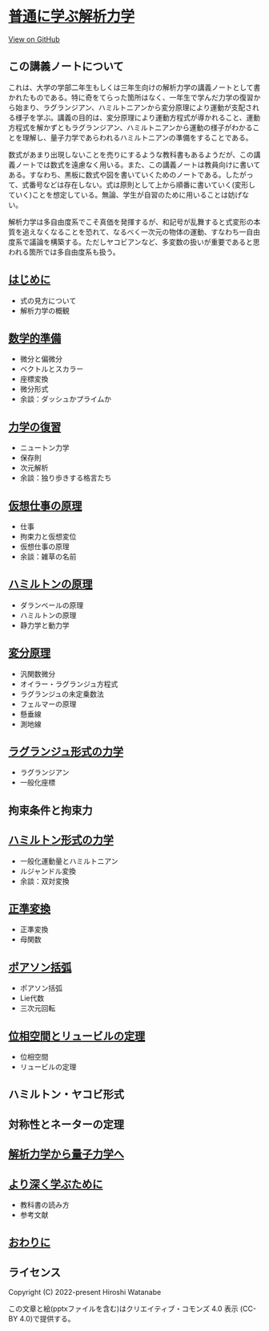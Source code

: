 # [普通に学ぶ解析力学](https://kaityo256.github.io/classical_mechanics/)

<a href="https://github.com/kaityo256/classical_mechanics"> <div class="btn-square"><i class="fab fa-github"></i> View on GitHub</div></a>

## この講義ノートについて

これは、大学の学部二年生もしくは三年生向けの解析力学の講義ノートとして書かれたものである。特に奇をてらった箇所はなく、一年生で学んだ力学の復習から始まり、ラグランジアン、ハミルトニアンから変分原理により運動が支配される様子を学ぶ。講義の目的は、変分原理により運動方程式が導かれること、運動方程式を解かずともラグランジアン、ハミルトニアンから運動の様子がわかることを理解し、量子力学であらわれるハミルトニアンの準備をすることである。

数式があまり出現しないことを売りにするような教科書もあるようだが、この講義ノートでは数式を遠慮なく用いる。また、この講義ノートは教員向けに書いてある。すなわち、黒板に数式や図を書いていくためのノートである。したがって、式番号などは存在しない。式は原則として上から順番に書いていく(変形していく)ことを想定している。無論、学生が自習のために用いることは妨げない。

解析力学は多自由度系でこそ真価を発揮するが、和記号が乱舞すると式変形の本質を追えなくなることを恐れて、なるべく一次元の物体の運動、すなわち一自由度系で議論を構築する。ただしヤコビアンなど、多変数の扱いが重要であると思われる箇所では多自由度系も扱う。

## [はじめに](preface/README.md)

* 式の見方について
* 解析力学の概観

## [数学的準備](preparation/README.md)

* 微分と偏微分
* ベクトルとスカラー
* 座標変換
* 微分形式
* 余談：ダッシュかプライムか

## [力学の復習](review/README.md)

* ニュートン力学
* 保存則
* 次元解析
* 余談：独り歩きする格言たち

## [仮想仕事の原理](virtual_work/README.mdmd)

* 仕事
* 拘束力と仮想変位
* 仮想仕事の原理
* 余談：雑草の名前

## [ハミルトンの原理](hamilton_principle/README.md)

* ダランベールの原理
* ハミルトンの原理
* 静力学と動力学

## [変分原理](variational_principle/README.md)

* 汎関数微分
* オイラー・ラグランジュ方程式
* ラグランジュの未定乗数法
* フェルマーの原理
* 懸垂線
* 測地線

## [ラグランジュ形式の力学](lagrangian/README.md)

* ラグランジアン
* 一般化座標

## 拘束条件と拘束力

## [ハミルトン形式の力学](hamiltonian/README.md)

* 一般化運動量とハミルトニアン
* ルジャンドル変換
* 余談：双対変換

## [正準変換](canonical_transformation/README.md)

* 正準変換
* 母関数

## [ポアソン括弧](poisson/README.md)

* ポアソン括弧
* Lie代数
* 三次元回転

## [位相空間とリュービルの定理](phasespace/README.md)

* 位相空間
* リュービルの定理

## ハミルトン・ヤコビ形式

## 対称性とネーターの定理

## [解析力学から量子力学へ](quantum_mechanics/README.md)

## [より深く学ぶために](references/README.md)

* 教科書の読み方
* 参考文献

## [おわりに](postface/README.md)

## ライセンス

Copyright (C) 2022-present Hiroshi Watanabe

この文章と絵(pptxファイルを含む)はクリエイティブ・コモンズ 4.0 表示 (CC-BY 4.0)で提供する。
